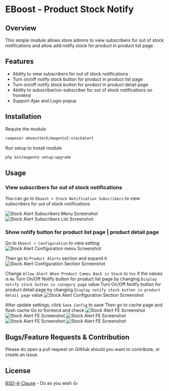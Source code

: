 # EBoost - Product Stock Notify

## Overview

This simple module allows store admins to view subscribers for out of stock notifications and allow add notify stock for product in product list page

## Features
+ Ability to view subscribers for out of stock notifications
+ Turn on/off notify stock button for product in product list page
+ Turn on/off notify stock button for product in product detail page
+ Ability to subscriber/un-subscriber for out of stock notifications on frontend
+ Support Ajax and Login popup

## Installation

Require the module

```bash
composer eboosttech/magento2-stockalert
```

Run setup to install module

```bash
php bin/magento setup:upgrade
```

## Usage

### View subscribers for out of stock notifications
You can go to `Eboost > Stock Notification Subscribers` to view subscribers for out of stock notifications

![Stock Alert Subscribers Menu Screenshot](docs/stock-subscribers-menu.png)
![Stock Alert Subscribers List Screenshot](docs/stock-subscribers-list.png)

### Show notify button for product list page | product detail page

Go to `Eboost > Configuration` to view setting
![Stock Alert Configuration menu Screenshot](docs/stock-setting-menu.png)

Then go to `Product Alerts` section and expand it
![Stock Alert Configuration Section Screenshot](docs/stock-setting-section.png)

Change `Allow Alert When Product Comes Back in Stock` to `Yes` if the values is `No`
Turn On/Off Notify button for product list page by changing `Display notify stock button in category page` value
Turn On/Off Notify button for product detail page by changing `Display notify stock button in product detail page` value
![Stock Alert Configuration Section Screenshot](docs/stock-setting-feature.png)

After update settings, click `Save Config` to save
Then go to cache page and flush cache
Go to frontend and check
![Stock Alert FE Screenshot](docs/stock-fe-1.png)
![Stock Alert FE Screenshot](docs/stock-fe-2.png)
![Stock Alert FE Screenshot](docs/stock-fe-3.png)
![Stock Alert FE Screenshot](docs/stock-fe-4.png)
![Stock Alert FE Screenshot](docs/stock-fe-5.png)


## Bugs/Feature Requests & Contribution

Please do open a pull request on GitHub should you want to contribute, or create an issue.

## License
[BSD-4-Clause](http://directory.fsf.org/wiki/License:BSD_4Clause) - Do as you wish 👍